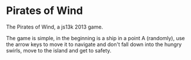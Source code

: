 Pirates of Wind
=============

The Pirates of Wind, a js13k 2013 game.

The game is simple, in the beginning is a ship in a point A (randomly), use the arrow keys to move it to navigate and don't fall down into the hungry swirls, move to the island and get to safety.

